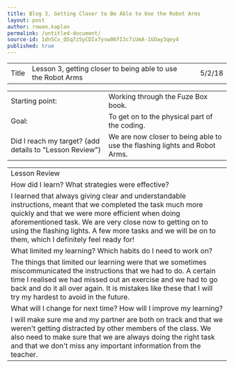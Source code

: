 ```yaml
---
title: Blog 3, Getting Closer to Be Able to Use the Robot Arms 
layout: post
author: rowan.kaplan
permalink: /untitled-document/
source-id: 1dnSCv_Q5q7z5yCDIx7ysw06fI3c7iUmA-1GOay3qey4
published: true
---
```

<table>
  <tr>
    <td>Title</td>
    <td>Lesson 3, getting closer to being able to use the Robot Arms  </td>
    <td></td>
    <td>5/2/18</td>
  </tr>
</table>


<table>
  <tr>
    <td>Starting point:</td>
    <td>Working through the Fuze Box book.</td>
  </tr>
  <tr>
    <td>Goal:</td>
    <td>To get on to the physical part of the coding.</td>
  </tr>
  <tr>
    <td>Did I reach my target? 
(add details to "Lesson Review")</td>
    <td>We are now closer to being able to use the flashing lights and Robot Arms.</td>
  </tr>
</table>


<table>
  <tr>
    <td>Lesson Review</td>
  </tr>
  <tr>
    <td>How did I learn? What strategies were effective? </td>
  </tr>
  <tr>
    <td>I learned that always giving clear and understandable instructions, meant that we completed the task much more quickly and that we were more efficient when doing aforementioned task. We are very close now to getting on to using the flashing lights. A few more tasks and we will be on to them, which I definitely feel ready for!</td>
  </tr>
  <tr>
    <td>What limited my learning? Which habits do I need to work on? </td>
  </tr>
  <tr>
    <td>The things that limited our learning were that we sometimes miscommunicated the instructions that we had to do. A certain time I realised we had missed out an exercise and we had to go back and do it all over again.  It is mistakes like these that I will try my hardest to avoid in the future.</td>
  </tr>
  <tr>
    <td>What will I change for next time? How will I improve my learning?</td>
  </tr>
  <tr>
    <td>I will make sure me and my partner are both on track and that we weren't getting distracted by other members of the class. We also need to make sure that we are always doing the right task and that we don't miss any important information from the teacher.  </td>
  </tr>
</table>


